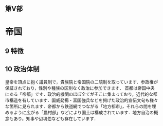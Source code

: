 ## 第V部
# 帝国
## 9 特徴
## 10 政治体制
皇帝を頂点に抱く議員制で，貴族院と帝国院の二院制を取っています．参政権が保証されており，性別や種族の区別なく政治に参加できます．
首都は帝国中央にある「帝都」です．政治的機関のほぼ全てがそこに集まっており，近代的な都市構造を有しています．国威発揚・富国強兵などを掲げた政治的宣伝文句も様々な箇所に見られます．帝都から鉄道網でつながる「地方都市」，それらの間を埋めるように広がる「農村部」などにより国土は構成されています．地方自治の概念もあり，知事や辺境伯なども存在しています．
